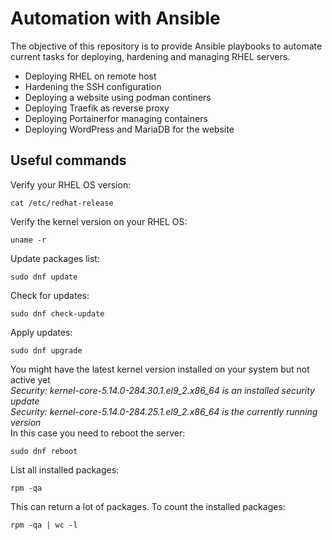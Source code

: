# Automation with Ansible
The objective of this repository is to provide Ansible playbooks to automate current tasks for deploying, hardening and managing RHEL servers.  
- Deploying RHEL on remote host
- Hardening the SSH configuration
- Deploying a website using podman continers
- Deploying Traefik as reverse proxy
- Deploying Portainerfor managing containers
- Deploying WordPress and MariaDB for the website

## Useful commands

Verify your RHEL OS version:  
```
cat /etc/redhat-release
```

Verify the kernel version on your RHEL OS:  
```
uname -r
```

Update packages list:  
```
sudo dnf update
```

Check for updates:  
```
sudo dnf check-update
```

Apply updates:  
```
sudo dnf upgrade
```

You might have the latest kernel version installed on your system but not active yet  
*Security: kernel-core-5.14.0-284.30.1.el9_2.x86_64 is an installed security update*    
*Security: kernel-core-5.14.0-284.25.1.el9_2.x86_64 is the currently running version*    
In this case you need to reboot the server:  
```
sudo dnf reboot
```

List all installed packages:  
```
rpm -qa
```

This can return a lot of packages. To count the installed packages:  
```
rpm -qa | wc -l
```
